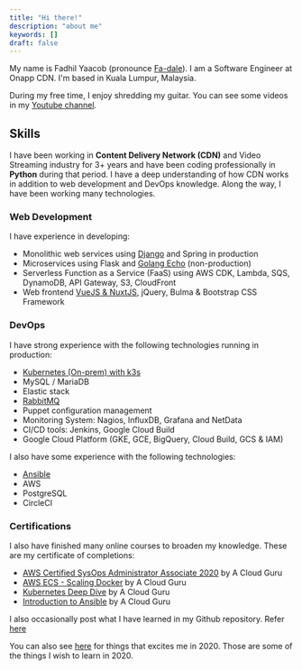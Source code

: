 ```yaml
---
title: "Hi there!"
description: "about me"
keywords: []
draft: false
---
```


My name is Fadhil Yaacob (pronounce [Fa-dale](https://www.howtopronounce.com/fadale/)). I am a Software Engineer at Onapp CDN. I'm based in Kuala Lumpur, Malaysia.

During my free time, I enjoy shredding my guitar. You can see some videos in my [Youtube channel](https://www.youtube.com/user/piukul/).

## Skills

I have been working in **Content Delivery Network (CDN)** and Video Streaming industry for 3+ years and have been coding professionally in **Python** during that period. I have a deep understanding of how CDN works in addition to web development and DevOps knowledge. Along the way, I have been working many technologies.

### Web Development

I have experience in developing:

- Monolithic web services using [Django](/tags/django/) and Spring in production
- Microservices using Flask and [Golang Echo](/tags/golang/) (non-production)
- Serverless Function as a Service (FaaS) using AWS CDK, Lambda, SQS, DynamoDB, API Gateway, S3, CloudFront
- Web frontend [VueJS & NuxtJS](/tags/vuejs/), jQuery, Bulma & Bootstrap CSS Framework

### DevOps

I have strong experience with the following technologies running in production:

- [Kubernetes (On-prem) with k3s](/tags/kubernetes/)
- MySQL / MariaDB
- Elastic stack
- [RabbitMQ](/tags/message-queue/)
- Puppet configuration management
- Monitoring System: Nagios, InfluxDB, Grafana and NetData
- CI/CD tools: Jenkins, Google Cloud Build
- Google Cloud Platform (GKE, GCE, BigQuery, Cloud Build, GCS & IAM)

I also have some experience with the following technologies:

- [Ansible](https://github.com/sdil/learning/tree/master/ansible)
- AWS
- PostgreSQL
- CircleCI

### Certifications

I also have finished many online courses to broaden my knowledge. These are my certificate of completions:

- [AWS Certified SysOps Administrator Associate 2020](https://verify.acloud.guru/4A968CDFC398) by A Cloud Guru
- [AWS ECS - Scaling Docker](https://verify.acloud.guru/BC648C629A48) by A Cloud Guru
- [Kubernetes Deep Dive](https://verify.acloud.guru/445E8386BBF0) by A Cloud Guru
- [Introduction to Ansible](https://verify.acloud.guru/EE90B7C9B544) by A Cloud Guru

I also occasionally post what I have learned in my Github repository. Refer [here](https://github.com/sdil/learning)

You can also see [here](/blog/2020-whats-next) for things that excites me in 2020. Those are some of the things I wish to learn in 2020.
